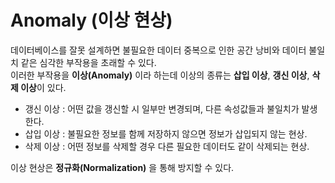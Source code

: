 # Anomaly (이상 현상)
데이터베이스를 잘못 설계하면 불필요한 데이터 중복으로 인한 공간 낭비와 데이터 불일치 같은 심각한 부작용을 초래할 수 있다.<br>
이러한 부작용을 **이상(Anomaly)** 이라 하는데 이상의 종류는 **삽입 이상**, **갱신 이상**, **삭제 이상**이 있다.

* 갱신 이상 : 어떤 값을 갱신할 시 일부만 변경되며, 다른 속성값들과 불일치가 발생한다.
* 삽입 이상 : 불필요한 정보를 함께 저장하지 않으면 정보가 삽입되지 않는 현상.
* 삭제 이상 : 어떤 정보를 삭제할 경우 다른 필요한 데이터도 같이 삭제되는 현상.

이상 현상은 **정규화(Normalization)** 을 통해 방지할 수 있다.
